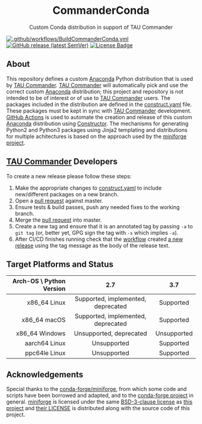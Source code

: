 <div align='center'>

# CommanderConda

Custom Conda distribution in support of TAU Commander

</div>

[![.github/workflows/BuildCommanderConda.yml][GHA badge]][workflow]
[![GitHub release (latest SemVer)][Release badge]][latest]
[![License Badge][license badge]][license]

## About

This repository defines a custom [Anaconda] Python distribution that is used by [TAU Commander].
[TAU Commander] will automatically pick and use the correct custom [Anaconda] distribution;
this project and repository is not intended to be of interest or of use to [TAU Commander] users.
The packages included in the distribution are defined in the [construct.yaml] file.
These packages must be kept in sync with [TAU Commander] development.
[GitHub Actions] is used to automate the creation and release of this custom [Anaconda] distribution using [Constructor].
The mechanisms for generating Python2 and Python3 packages using Jinja2 templating and distributions for multiple achitectures
is based on the approach used by the [miniforge project][miniforge].

## [TAU Commander] Developers

To create a new release please follow these steps:

1. Make the appropriate changes to [construct.yaml] to include new/different packages on a new branch.
2. Open a [pull request] against master.
3. Ensure tests & build passes, push any needed fixes to the working branch.
4. Merge the [pull request] into master.
5. Create a new tag and ensure that it is an annotated tag by passing `-a` to `git tag` (or, better yet, GPG sign the tag with `-s` which implies `-a`).
6. After CI/CD finishes running check that the [workflow] created [a new release][latest] using the tag message as the body of the release text.

## Target Platforms and Status

| Arch-OS \ Python Version | 2.7 | 3.7 |
| --------------------: | :--: | :--: |
| x86_64 Linux | Supported, implemented, deprecated | Supported |
| x86_64 macOS | Supported, implemented, deprecated | Supported |
| x86_64 Windows | Unsupported, deprecated | Unsupported |
| aarch64 Linux | Unsupported | Supported |
| ppc64le Linux | Unsupported | Supported |

## Acknowledgements

Special thanks to the [conda-forge/miniforge][miniforge],
from which some code and scripts have been borrowed and adapted,
and to the [conda-forge project] in general.
[miniforge] is licensed under the same [BSD-3-clause license] as [this project][license]
and [their LICENSE] is distributed along with the source code of this project.

[GHA badge]: https://github.com/ParaToolsInc/CommanderConda/workflows/Build%20Commander%20Conda/badge.svg?branch=master&event=push
[Release badge]: https://img.shields.io/github/v/release/ParaToolsInc/CommanderConda?sort=semver
[workflow]: https://github.com/ParaToolsInc/CommanderConda/actions?query=workflow%3A%22Build+Commander+Conda%22
[latest]: https://github.com/ParaToolsInc/CommanderConda/releases/latest
[license badge]: https://img.shields.io/github/license/ParaToolsInc/CommanderConda
[license]: https://github.com/ParaToolsInc/CommanderConda/blob/master/LICENSE
[TAU Commander]: https://github.com/ParaToolsInc/taucmdr
[construct.yaml]: https://github.com/ParaToolsInc/CommanderConda/blob/master/CommanderConda/construct.yaml
[GitHub Actions]: https://help.github.com/en/actions
[Constructor]: https://github.com/conda/constructor
[miniforge]: https://github.com/conda-forge/miniforge
[pull request]: https://github.com/ParaToolsInc/CommanderConda/pulls
[Anaconda]: https://docs.conda.io/projects/conda/en/latest/
[conda-forge project]: https://conda-forge.org
[BSD-3-clause license]: https://opensource.org/licenses/BSD-3-Clause
[their LICENSE]: https://github.com/ParaToolsInc/CommanderConda/blob/master/miniforge-LICENSE
